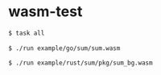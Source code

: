 # wasm-test

```sh
$ task all
    
$ ./run example/go/sum/sum.wasm
    
$ ./run example/rust/sum/pkg/sum_bg.wasm
```
